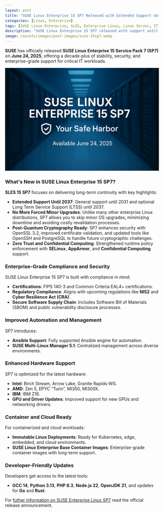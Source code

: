 ```yaml
---
layout: post
title: "SUSE Linux Enterprise 15 SP7 Released with Extended Support Until 2037"
categories: [Linux, Enterprise]
tags: [SUSE Linux Enterprise, SLES, Enterprise Linux, Linux Server, IT Infrastructure, SAP, Long-Term Support]
description: "SUSE Linux Enterprise 15 SP7 released with support until 2037. Get enhanced security, post-quantum cryptography readiness, and over a decade of stability."
image: /assets/images/post-images/suse-15sp7.webp
---
```


**SUSE** has officially released **SUSE Linux Enterprise 15 Service Pack 7 (SP7)** on **June 24, 2025**, offering a decade-plus of stability, security, and enterprise-grade support for critical IT workloads.

![SUSE 15 SP7 featured image](/assets/images/post-images/suse-15sp7.webp)

### What's New in SUSE Linux Enterprise 15 SP7?

**SLES 15 SP7** focuses on delivering long-term continuity with key highlights:

- **Extended Support Until 2037**: General support until 2031 and optional Long Term Service Support (LTSS) until 2037.
- **No More Forced Minor Upgrades**: Unlike many other enterprise Linux distributions, SP7 allows you to skip minor OS upgrades, minimizing downtime and avoiding costly revalidation processes.
- **Post-Quantum Cryptography Ready**: SP7 enhances security with OpenSSL 3.2, improved certificate validation, and updated tools like OpenSSH and PostgreSQL to handle future cryptographic challenges.
- **Zero Trust and Confidential Computing**: Strengthened runtime policy enforcement with **SELinux**, **AppArmor**, and **Confidential Computing** support.

### Enterprise-Grade Compliance and Security

SUSE Linux Enterprise 15 SP7 is built with compliance in mind:

- **Certifications**: FIPS 140-3 and Common Criteria EAL4+ certifications.
- **Regulatory Compliance**: Aligns with upcoming regulations like **NIS2** and **Cyber Resilience Act (CRA)**.
- **Secure Software Supply Chain**: Includes Software Bill of Materials (SBOM) and public vulnerability disclosure processes.

### Improved Automation and Management

SP7 introduces:

- **Ansible Support**: Fully supported Ansible engine for automation.
- **SUSE Multi-Linux Manager 5.1**: Centralized management across diverse environments.

### Enhanced Hardware Support

SP7 is optimized for the latest hardware:

- **Intel**: Birch Stream, Arrow Lake, Granite Rapids-WS.
- **AMD**: Zen 5, EPYC “Turin”, MI350, MI300X.
- **IBM**: IBM Z16.
- **GPU and Driver Updates**: Improved support for new GPUs and networking drivers.

### Container and Cloud Ready

For containerized and cloud workloads:

- **Immutable Linux Deployments**: Ready for Kubernetes, edge, embedded, and cloud environments.
- **SUSE Linux Enterprise Base Container Images**: Enterprise-grade container images with long-term support.

### Developer-Friendly Updates

Developers get access to the latest tools:

- **GCC 14**, **Python 3.13**, **PHP 8.3**, **Node.js 22**, **OpenJDK 21**, and updates for **Go** and **Rust**.

For [futher information on SUSE Enterprise Linux SP7](https://www.suse.com/c/suse-linux-enterprise-15-sp7-general-availability/) read the official release announcement.